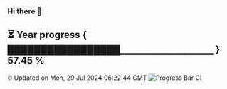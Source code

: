 ### Hi there 👋
⏳ Year progress { █████████████████▁▁▁▁▁▁▁▁▁▁▁▁▁ } 57.45 %
---
⏰ Updated on Mon, 29 Jul 2024 06:22:44 GMT
![Progress Bar CI](https://github.com/liununu/liununu/workflows/Progress%20Bar%20CI/badge.svg)
